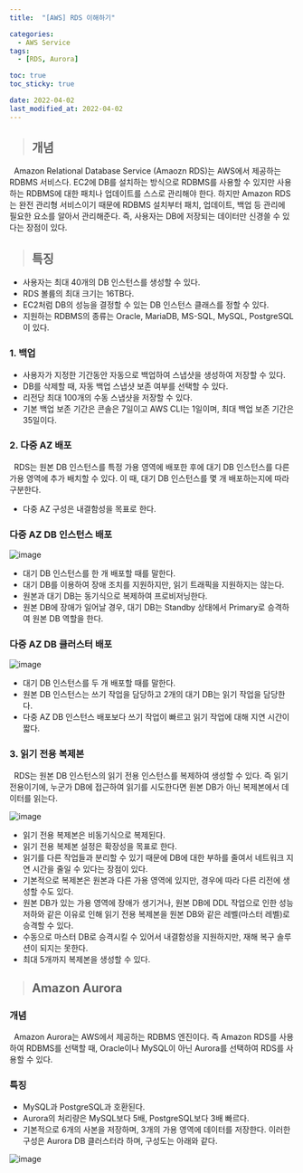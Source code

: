 ```yaml
---
title:  "[AWS] RDS 이해하기"

categories:
  - AWS Service
tags:
  - [RDS, Aurora]

toc: true
toc_sticky: true

date: 2022-04-02
last_modified_at: 2022-04-02
---
```


> ## 개념

&nbsp; Amazon Relational Database Service (Amaozn RDS)는 AWS에서 제공하는 RDBMS 서비스다. EC2에 DB를 설치하는 방식으로 RDBMS를 사용할 수 있지만 사용하는 RDBMS에 대한 패치나 업데이트를 스스로 관리해야 한다. 하지만 Amazon RDS는 완전 관리형 서비스이기 때문에 RDBMS 설치부터 패치, 업데이트, 백업 등 관리에 필요한 요소를 알아서 관리해준다. 즉, 사용자는 DB에 저장되는 데이터만 신경쓸 수 있다는 장점이 있다.

> ## 특징

- 사용자는 최대 40개의 DB 인스턴스를 생성할 수 있다.
- RDS 볼륨의 최대 크기는 16TB다.
- EC2처럼 DB의 성능을 결정할 수 있는 DB 인스턴스 클래스를 정할 수 있다.
- 지원하는 RDBMS의 종류는 Oracle, MariaDB, MS-SQL, MySQL, PostgreSQL이 있다.

### 1. 백업

- 사용자가 지정한 기간동안 자동으로 백업하여 스냅샷을 생성하여 저장할 수 있다.
- DB를 삭제할 때, 자동 백업 스냅샷 보존 여부를 선택할 수 있다.
- 리전당 최대 100개의 수동 스냅샷을 저장할 수 있다.
- 기본 백업 보존 기간은 콘솔은 7일이고 AWS CLI는 1일이며, 최대 백업 보존 기간은 35일이다.

### 2. 다중 AZ 배포

&nbsp; RDS는 원본 DB 인스턴스를 특정 가용 영역에 배포한 후에 대기 DB 인스턴스를 다른 가용 영역에 추가 배치할 수 있다. 이 때, 대기 DB 인스턴스를 몇 개 배포하는지에 따라 구분한다.

- 다중 AZ 구성은 내결함성을 목표로 한다.

### 다중 AZ DB 인스턴스 배포

![image](https://user-images.githubusercontent.com/49023663/161377256-9e2aabab-1b73-4bc0-a1d8-d3e2ecc1fe00.png)

- 대기 DB 인스턴스를 한 개 배포할 때를 말한다.
- 대기 DB를 이용하여 장애 조치를 지원하지만, 읽기 트래픽을 지원하지는 않는다.
- 원본과 대기 DB는 동기식으로 복제하여 프로비저닝한다.
- 원본 DB에 장애가 일어날 경우, 대기 DB는 Standby 상태에서 Primary로 승격하여 원본 DB 역할을 한다.

### 다중 AZ DB 클러스터 배포

![image](https://user-images.githubusercontent.com/49023663/161377374-d577f9a4-4301-46ae-9591-c4474d555309.png)

- 대기 DB 인스턴스를 두 개 배포할 때를 말한다.
- 원본 DB 인스턴스는 쓰기 작업을 담당하고 2개의 대기 DB는 읽기 작업을 담당한다.
- 다중 AZ DB 인스턴스 배포보다 쓰기 작업이 빠르고 읽기 작업에 대해 지연 시간이 짧다.

### 3. 읽기 전용 복제본

&nbsp; RDS는 원본 DB 인스턴스의 읽기 전용 인스턴스를 복제하여 생성할 수 있다. 즉 읽기 전용이기에, 누군가 DB에 접근하여 읽기를 시도한다면 원본 DB가 아닌 복제본에서 데이터를 읽는다.

![image](https://user-images.githubusercontent.com/49023663/161375122-76013826-9cc7-42b5-8a1f-a7ff12b54062.png)

- 읽기 전용 복제본은 비동기식으로 복제된다.
- 읽기 전용 복제본 설정은 확장성을 목표로 한다.
- 읽기를 다른 작업들과 분리할 수 있기 때문에 DB에 대한 부하를 줄여서 네트워크 지연 시간을 줄일 수 있다는 장점이 있다.
- 기본적으로 복제본은 원본과 다른 가용 영역에 있지만, 경우에 따라 다른 리전에 생성할 수도 있다.
- 원본 DB가 있는 가용 영역에 장애가 생기거나, 원본 DB에 DDL 작업으로 인한 성능 저하와 같은 이유로 인해 읽기 전용 복제본을 원본 DB와 같은 레벨(마스터 레벨)로 승격할 수 있다.
- 수동으로 마스터 DB로 승격시킬 수 있어서 내결함성을 지원하지만, 재해 복구 솔루션이 되지는 못한다.
- 최대 5개까지 복제본을 생성할 수 있다.

> ## Amazon Aurora

### 개념

&nbsp; Amazon Aurora는 AWS에서 제공하는 RDBMS 엔진이다. 즉 Amazon RDS를 사용하여 RDBMS를 선택할 때, Oracle이나 MySQL이 아닌 Aurora를 선택하여 RDS를 사용할 수 있다.

### 특징

- MySQL과 PostgreSQL과 호환된다.
- Aurora의 처리량은 MySQL보다 5배, PostgreSQL보다 3배 빠르다.
- 기본적으로 6개의 사본을 저장하며, 3개의 가용 영역에 데이터를 저장한다. 이러한 구성은 Aurora DB 클러스터라 하며, 구성도는 아래와 같다.

![image](https://user-images.githubusercontent.com/49023663/161377937-0eacba2e-96e6-4ba8-b3dd-d86e45ab2312.png)